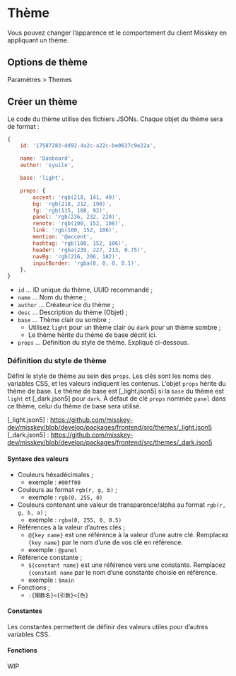 # Thème

Vous pouvez changer l’apparence et le comportement du client Misskey en appliquant un thème.

## Options de thème

Paramètres > Themes

## Créer un thème

Le code du thème utilise des fichiers JSONs.
Chaque objet du thème sera de format :

``` js
{
	id: '17587283-dd92-4a2c-a22c-be0637c9e22a',

	name: 'Danboard',
	author: 'syuilo',

	base: 'light',

	props: {
		accent: 'rgb(218, 141, 49)',
		bg: 'rgb(218, 212, 190)',
		fg: 'rgb(115, 108, 92)',
		panel: 'rgb(236, 232, 220)',
		renote: 'rgb(100, 152, 106)',
		link: 'rgb(100, 152, 106)',
		mention: '@accent',
		hashtag: 'rgb(100, 152, 106)',
		header: 'rgba(239, 227, 213, 0.75)',
		navBg: 'rgb(216, 206, 182)',
		inputBorder: 'rgba(0, 0, 0, 0.1)',
	},
}

```

* `id` ... ID unique du thème, UUID recommandé ;
* `name` ... Nom du thème ;
* `author` ... Créateur·ice du thème ;
* `desc` ... Description du thème (Objet) ;
* `base` ... Thème clair ou sombre ;
	* Utilisez `light` pour un thème clair ou `dark` pour un thème sombre ;
	* Le thème hérite du thème de base décrit ici.
* `props` ... Définition du style de thème. Expliqué ci-dessous.

### Définition du style de thème

Défini le style de thème au sein des `props`.
Les clés sont les noms des variables CSS, et les valeurs indiquent les contenus.
L’objet `props` hérite du thème de base.
Le thème de base est [_light.json5] si la `base` du thème est `light` et [_dark.json5] pour `dark`.
À défaut de clé `props` nommée `panel` dans ce thème, celui du thème de base sera utilisé.

[_light.json5] : https://github.com/misskey-dev/misskey/blob/develop/packages/frontend/src/themes/_light.json5
[_dark.json5] :  https://github.com/misskey-dev/misskey/blob/develop/packages/frontend/src/themes/_dark.json5

#### Syntaxe des valeurs

* Couleurs héxadécimales ;
	* exemple : `#00ff00`
* Couleurs au format `rgb(r, g, b)` ;
	* exemple : `rgb(0, 255, 0)`
* Couleurs contenant une valeur de transparence/alpha au format `rgb(r, g, b, a)` ;
	* exemple : `rgba(0, 255, 0, 0.5)`
* Références à la valeur d’autres clés ;
	* `@{key name}` est une référence à la valeur d’une autre clé. Remplacez `{key name}` par le nom d’une de vos clé en référence.
	* exemple : `@panel`
* Référence constante ;
	* `${constant name}` est une référence vers une constante. Remplacez `{constant name` par le nom d’une constante choisie en référence.
	* exemple : `$main`
* Fonctions ;
	* `:{関数名}<{引数}<{色}`

#### Constantes

Les constantes permettent de définir des valeurs utiles pour d’autres variables CSS.

#### Fonctions

WIP
